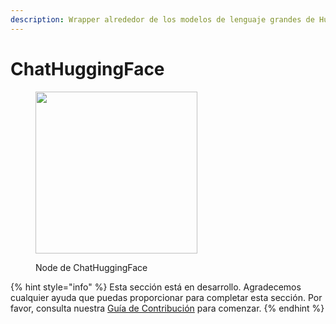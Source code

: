 ```yaml
---
description: Wrapper alrededor de los modelos de lenguaje grandes de HuggingFace.
---
```


# ChatHuggingFace

<figure><img src="../../../.gitbook/assets/image--59-.png" alt="" width="259"><figcaption><p>Node de ChatHuggingFace</p></figcaption></figure>

{% hint style="info" %}
Esta sección está en desarrollo. Agradecemos cualquier ayuda que puedas proporcionar para completar esta sección. Por favor, consulta nuestra [Guía de Contribución](../../../contributing/) para comenzar.
{% endhint %}
